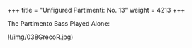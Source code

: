 +++
title = "Unfigured Partimenti: No. 13"
weight = 4213
+++

The Partimento Bass Played Alone:

!(/img/038GrecoR.jpg)
